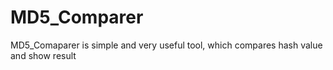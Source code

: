 # MD5_Comparer
MD5_Comaparer is simple and very useful tool, which compares hash value and show result
